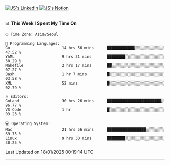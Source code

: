 
[![JS's LinkedIn](https://img.shields.io/badge/LinkedIn-blue?style=for-the-badge&logo=linkedin)](https://www.linkedin.com/in/jaeseung-lee-5a2a32139/) 
[![JS's Notion](https://img.shields.io/badge/Notion-black?style=for-the-badge&logo=notion)](https://bit.ly/ljswiki1) <br><br>
<!-- ![JS's GitHub stats](https://github-readme-stats-lemon-five.vercel.app/api?username=tkxkd0159&hide=contribs,prs,stars,issues&show_icons=true&theme=react&include_all_commits=true)   -->
<!-- ![Top Langs](https://github-readme-stats-lemon-five.vercel.app/api/top-langs/?username=tkxkd0159&layout=compact&hide=jupyter%20notebook,scss,html,css&langs_count=10)  -->


<!--START_SECTION:waka-->
📊 **This Week I Spent My Time On** 

```text
🕑︎ Time Zone: Asia/Seoul

💬 Programming Languages: 
Go                       14 hrs 56 mins      ████████████░░░░░░░░░░░░░   47.52 % 
YAML                     9 hrs 31 mins       ████████░░░░░░░░░░░░░░░░░   30.29 % 
Makefile                 2 hrs 17 mins       ██░░░░░░░░░░░░░░░░░░░░░░░   07.27 % 
Bash                     1 hr 7 mins         █░░░░░░░░░░░░░░░░░░░░░░░░   03.58 % 
XML                      52 mins             █░░░░░░░░░░░░░░░░░░░░░░░░   02.79 % 

🔥 Editors: 
GoLand                   30 hrs 26 mins      ████████████████████████░   96.77 % 
VS Code                  1 hr                █░░░░░░░░░░░░░░░░░░░░░░░░   03.23 % 

💻 Operating System: 
Mac                      21 hrs 56 mins      █████████████████░░░░░░░░   69.75 % 
Linux                    9 hrs 30 mins       ████████░░░░░░░░░░░░░░░░░   30.25 % 
```


 Last Updated on 18/01/2025 00:19:14 UTC
<!--END_SECTION:waka-->

---
<!---
<a href="https://github.com/tkxkd0159/books">
  <img align="center" src="https://github-readme-stats-lemon-five.vercel.app/api/pin/?username=tkxkd0159&repo=books&theme=react" />
</a>
-->

<!---
- 🔭 I’m currently working on ...
- 🌱 I’m currently learning blockchain and distributed network
- 👯 I’m looking to collaborate on ...
- 🤔 I’m looking for help with ...
- 💬 Ask me about ...
- 📫 How to reach me: ...
- 😄 Pronouns: ...
- ⚡ Fun fact: ...
-->
